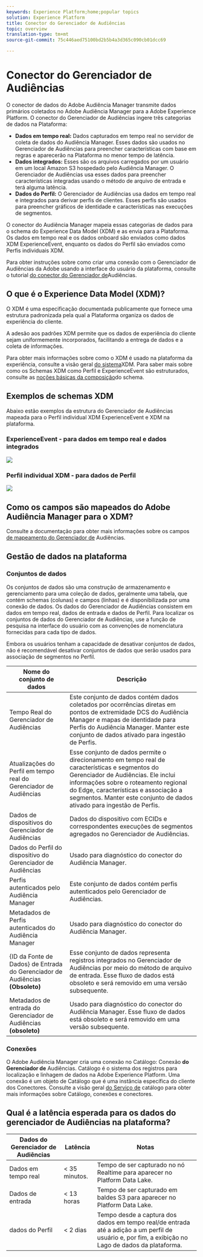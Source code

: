 ```yaml
---
keywords: Experience Platform;home;popular topics
solution: Experience Platform
title: Conector do Gerenciador de Audiências
topic: overview
translation-type: tm+mt
source-git-commit: 75c446aed75100bd2b5b4a3d365c090cb01dcc69

---
```



# Conector do Gerenciador de Audiências

O conector de dados do Adobe Audiência Manager transmite dados primários coletados no Adobe Audiência Manager para a Adobe Experience Platform. O conector do Gerenciador de Audiências ingere três categorias de dados na Plataforma:

- **Dados em tempo real:** Dados capturados em tempo real no servidor de coleta de dados do Audiência Manager. Esses dados são usados no Gerenciador de Audiências para preencher características com base em regras e aparecerão na Plataforma no menor tempo de latência.
- **Dados integrados:** Esses são os arquivos carregados por um usuário em um local Amazon S3 hospedado pelo Audiência Manager. O Gerenciador de Audiências usa esses dados para preencher características integradas usando o método de arquivo de entrada e terá alguma latência.
- **Dados do Perfil:** O Gerenciador de Audiências usa dados em tempo real e integrados para derivar perfis de clientes. Esses perfis são usados para preencher gráficos de identidade e características nas execuções de segmentos.

O conector do Audiência Manager mapeia essas categorias de dados para o schema do Experience Data Model (XDM) e as envia para a Plataforma. Os dados em tempo real e os dados onboard são enviados como dados XDM ExperienceEvent, enquanto os dados do Perfil são enviados como Perfis individuais XDM.

Para obter instruções sobre como criar uma conexão com o Gerenciador de Audiências da Adobe usando a interface do usuário da plataforma, consulte o tutorial [do conector do Gerenciador de](../../tutorials/ui/create/adobe-applications/audience-manager.md)Audiências.

## O que é o Experience Data Model (XDM)?

O XDM é uma especificação documentada publicamente que fornece uma estrutura padronizada pela qual a Plataforma organiza os dados de experiência do cliente.

A adesão aos padrões XDM permite que os dados de experiência do cliente sejam uniformemente incorporados, facilitando a entrega de dados e a coleta de informações.

Para obter mais informações sobre como o XDM é usado na plataforma da experiência, consulte a visão geral [do sistema](../../../xdm/home.md)XDM. Para saber mais sobre como os Schemas XDM como Perfil e ExperienceEvent são estruturados, consulte as [noções básicas da composição](../../../xdm/schema/composition.md)do schema.

## Exemplos de schemas XDM

Abaixo estão exemplos da estrutura do Gerenciador de Audiências mapeada para o Perfil individual XDM ExperienceEvent e XDM na plataforma.

### ExperienceEvent - para dados em tempo real e dados integrados

![](images/aam-experience-events-for-dcs-and-onboarding-data.png)

### Perfil individual XDM - para dados de Perfil

![](images/aam-profile-xdm-for-profile-data.png)

## Como os campos são mapeados do Adobe Audiência Manager para o XDM?

Consulte a documentação para obter mais informações sobre os campos [de mapeamento do Gerenciador de](./mapping/audience-manager.md) Audiências.

## Gestão de dados na plataforma

### Conjuntos de dados

Os conjuntos de dados são uma construção de armazenamento e gerenciamento para uma coleção de dados, geralmente uma tabela, que contém schemas (colunas) e campos (linhas) e é disponibilizada por uma conexão de dados. Os dados do Gerenciador de Audiências consistem em dados em tempo real, dados de entrada e dados de Perfil. Para localizar os conjuntos de dados do Gerenciador de Audiências, use a função de pesquisa na interface do usuário com as convenções de nomenclatura fornecidas para cada tipo de dados.

Embora os usuários tenham a capacidade de desativar conjuntos de dados, não é recomendável desativar conjuntos de dados que serão usados para associação de segmentos no Perfil.

| Nome do conjunto de dados | Descrição |
| ------------ | ----------- |
| Tempo Real do Gerenciador de Audiências | Este conjunto de dados contém dados coletados por ocorrências diretas em pontos de extremidade DCS do Audiência Manager e mapas de identidade para Perfis do Audiência Manager. Manter este conjunto de dados ativado para ingestão de Perfis. |
| Atualizações do Perfil em tempo real do Gerenciador de Audiências | Esse conjunto de dados permite o direcionamento em tempo real de características e segmentos do Gerenciador de Audiências. Ele inclui informações sobre o roteamento regional do Edge, características e associação a segmentos. Manter este conjunto de dados ativado para ingestão de Perfis. |
| Dados de dispositivos do Gerenciador de Audiências | Dados do dispositivo com ECIDs e correspondentes execuções de segmentos agregados no Gerenciador de Audiências. |
| Dados do Perfil do dispositivo do Gerenciador de Audiências | Usado para diagnóstico do conector do Audiência Manager. |
| Perfis autenticados pelo Audiência Manager | Este conjunto de dados contém perfis autenticados pelo Gerenciador de Audiências. |
| Metadados de Perfis autenticados do Audiência Manager | Usado para diagnóstico do conector do Audiência Manager. |
| {ID da Fonte de Dados} de Entrada do Gerenciador de Audiências **(Obsoleto)** | Esse conjunto de dados representa registros integrados no Gerenciador de Audiências por meio do método de arquivo de entrada. Esse fluxo de dados está obsoleto e será removido em uma versão subsequente. |
| Metadados de entrada do Gerenciador de Audiências **(obsoleto)** | Usado para diagnóstico do conector do Audiência Manager. Esse fluxo de dados está obsoleto e será removido em uma versão subsequente. |

### Conexões

O Adobe Audiência Manager cria uma conexão no Catálogo: Conexão **do Gerenciador de** Audiências. Catálogo é o sistema dos registros para localização e linhagem de dados na Adobe Experience Platform. Uma conexão é um objeto de Catálogo que é uma instância específica do cliente dos Conectores. Consulte a visão geral [do Serviço de](../../../catalog/home.md) catálogo para obter mais informações sobre Catálogo, conexões e conectores.

## Qual é a latência esperada para os dados do gerenciador de Audiências na plataforma?

| Dados do Gerenciador de Audiências | Latência | Notas |
| --- | --- | --- |
| Dados em tempo real | &lt; 35 minutos. | Tempo de ser capturado no nó Realtime para aparecer no Platform Data Lake. |
| Dados de entrada | &lt; 13 horas | Tempo de ser capturado em baldes S3 para aparecer no Platform Data Lake. |
| dados do Perfil | &lt; 2 dias | Tempo desde a captura dos dados em tempo real/de entrada até a adição a um perfil de usuário e, por fim, a exibição no Lago de dados da plataforma. |